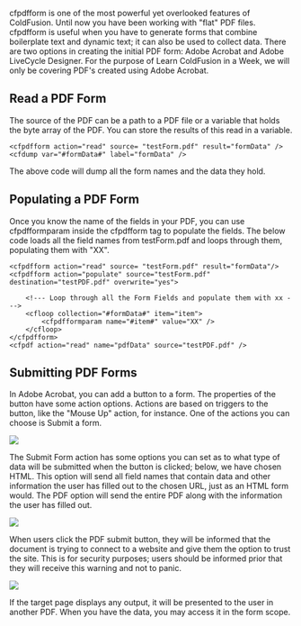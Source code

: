 cfpdfform is one of the most powerful yet overlooked features of
ColdFusion. Until now you have been working with "flat" PDF files.
cfpdfform is useful when you have to generate forms that combine
boilerplate text and dynamic text; it can also be used to collect data.
There are two options in creating the initial PDF form: Adobe Acrobat
and Adobe LiveCycle Designer. For the purpose of Learn ColdFusion in a
Week, we will only be covering PDF's created using Adobe Acrobat.

Read a PDF Form
---------------

The source of the PDF can be a path to a PDF file or a variable that
holds the byte array of the PDF. You can store the results of this read
in a variable.

~~~~ {.prettyprint}
<cfpdfform action="read" source= "testForm.pdf" result="formData" />
<cfdump var="#formData#" label="formData" />
~~~~

The above code will dump all the form names and the data they hold.

Populating a PDF Form
---------------------

Once you know the name of the fields in your PDF, you can use
cfpdfformparam inside the cfpdfform tag to populate the fields. The
below code loads all the field names from testForm.pdf and loops through
them, populating them with "XX".

~~~~ {.prettyprint}
<cfpdfform action="read" source= "testForm.pdf" result="formData"/>
<cfpdfform action="populate" source="testForm.pdf" destination="testPDF.pdf" overwrite="yes">

    <!--- Loop through all the Form Fields and populate them with xx --->
    <cfloop collection="#formData#" item="item">
        <cfpdfformparam name="#item#" value="XX" />
    </cfloop>
</cfpdfform>
<cfpdf action="read" name="pdfData" source="testPDF.pdf" />
~~~~

Submitting PDF Forms
--------------------

In Adobe Acrobat, you can add a button to a form. The properties of the
button have some action options. Actions are based on triggers to the
button, like the "Mouse Up" action, for instance. One of the actions you
can choose is Submit a form.

![](/assets/img/cfpdfform_1.png)

The Submit Form action has some options you can set as to what type of
data will be submitted when the button is clicked; below, we have chosen
HTML. This option will send all field names that contain data and other
information the user has filled out to the chosen URL, just as an HTML
form would. The PDF option will send the entire PDF along with the
information the user has filled out.

![](/assets/img/cfpdfform_2.png)

When users click the PDF submit button, they will be informed that the
document is trying to connect to a website and give them the option to
trust the site. This is for security purposes; users should be informed
prior that they will receive this warning and not to panic.

![](/assets/img/cfpdfform_3.png)

If the target page displays any output, it will be presented to the user
in another PDF. When you have the data, you may access it in the form
scope.

